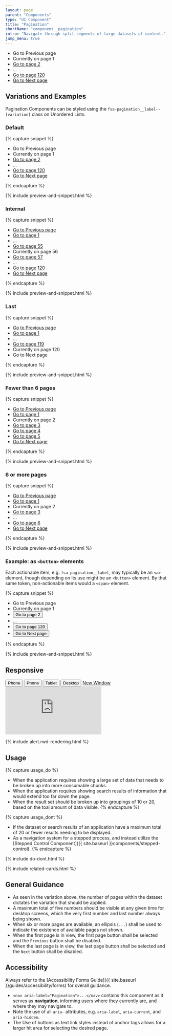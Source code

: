 ```yaml
---
layout: page
parent: "Components"
type: "UI Component"
title: "Pagination"
shortName: "component__pagination"
intro: "Navigate through split segments of large datasets of content."
jump_menu: true
---
```


<div class="ds-preview">
  <nav aria-label="Pagination">
    <div class="fsa-pagination" data-current="1" data-total="120">
      <ul class="fsa-pagination__list">
        <li class="fsa-pagination__item fsa-pagination__item--previous" aria-hidden="true">
          <span class="fsa-pagination__label fsa-pagination__label--previous fsa-pagination__label--disabled"><span class="fsa-sr-only">Go to</span> Previous <span class="fsa-sr-only">page</span></span>
        </li>
        <li class="fsa-pagination__item">
          <span class="fsa-pagination__label fsa-pagination__label--current" aria-current="step"><span class="fsa-sr-only">Currently on page</span> 1</span>
        </li>
        <li class="fsa-pagination__item">
          <a class="fsa-pagination__label" href="link.html"><span class="fsa-sr-only">Go to page</span> 2</a>
        </li>
        <li class="fsa-pagination__item" aria-hidden="true">
          <span class="fsa-pagination__label">…</span>
        </li>
        <li class="fsa-pagination__item">
          <a class="fsa-pagination__label" href="link.html"><span class="fsa-sr-only">Go to page</span> 120</a>
        </li>
        <li class="fsa-pagination__item fsa-pagination__item--next">
          <a class="fsa-pagination__label fsa-pagination__label--next" href="link.html"><span class="fsa-sr-only">Go to</span> Next <span class="fsa-sr-only">page</span></a>
        </li>
      </ul>
    </div>
  </nav>
</div>

## Variations and Examples

Pagination Components can be styled using the `fsa-pagination__label--[variation]` class on Unordered Lists.

### Default

{% capture snippet %}
<nav aria-label="Pagination">
  <div class="fsa-pagination" data-current="1" data-total="120">
    <ul class="fsa-pagination__list">
      <li class="fsa-pagination__item fsa-pagination__item--previous" aria-hidden="true">
        <span class="fsa-pagination__label fsa-pagination__label--previous fsa-pagination__label--disabled"><span class="fsa-sr-only">Go to</span> Previous <span class="fsa-sr-only">page</span></span>
      </li>
      <li class="fsa-pagination__item">
        <span class="fsa-pagination__label fsa-pagination__label--current" aria-current="step"><span class="fsa-sr-only">Currently on page</span> 1</span>
      </li>
      <li class="fsa-pagination__item">
        <a class="fsa-pagination__label" href="link.html"><span class="fsa-sr-only">Go to page</span> 2</a>
      </li>
      <li class="fsa-pagination__item" aria-hidden="true">
        <span class="fsa-pagination__label">…</span>
      </li>
      <li class="fsa-pagination__item">
        <a class="fsa-pagination__label" href="link.html"><span class="fsa-sr-only">Go to page</span> 120</a>
      </li>
      <li class="fsa-pagination__item fsa-pagination__item--next">
        <a class="fsa-pagination__label fsa-pagination__label--next" href="link.html"><span class="fsa-sr-only">Go to</span> Next <span class="fsa-sr-only">page</span></a>
      </li>
    </ul>
  </div>
</nav>
{% endcapture %}

{% include preview-and-snippet.html %}

### Internal

{% capture snippet %}
<nav aria-label="Pagination">
  <div class="fsa-pagination" data-current="56" data-total="120">
    <ul class="fsa-pagination__list">
      <li class="fsa-pagination__item fsa-pagination__item--previous">
        <a class="fsa-pagination__label fsa-pagination__label--previous" href="link.html"><span class="fsa-sr-only">Go to</span> Previous <span class="fsa-sr-only">page</span></a>
      </li>
      <li class="fsa-pagination__item">
        <a class="fsa-pagination__label" href="link.html"><span class="fsa-sr-only">Go to page</span> 1</a>
      </li>
      <li class="fsa-pagination__item" aria-hidden="true">
        <span class="fsa-pagination__label">…</span>
      </li>
      <li class="fsa-pagination__item">
        <a class="fsa-pagination__label" href="link.html"><span class="fsa-sr-only">Go to page</span> 55</a>
      </li>
      <li class="fsa-pagination__item">
        <span class="fsa-pagination__label fsa-pagination__label--current" aria-current="step"><span class="fsa-sr-only">Currently on page</span> 56</span>
      </li>
      <li class="fsa-pagination__item">
        <a class="fsa-pagination__label" href="link.html"><span class="fsa-sr-only">Go to page</span> 57</a>
      </li>
      <li class="fsa-pagination__item" aria-hidden="true">
        <span class="fsa-pagination__label">…</span>
      </li>
      <li class="fsa-pagination__item">
        <a class="fsa-pagination__label" href="link.html"><span class="fsa-sr-only">Go to page</span> 120</a>
      </li>
      <li class="fsa-pagination__item fsa-pagination__item--next">
        <a class="fsa-pagination__label fsa-pagination__label--next" href="link.html"><span class="fsa-sr-only">Go to</span> Next <span class="fsa-sr-only">page</span></a>
      </li>
    </ul>
  </div>
</nav>
{% endcapture %}

{% include preview-and-snippet.html %}

### Last

{% capture snippet %}
<nav aria-label="Pagination">
  <div class="fsa-pagination" data-current="120" data-total="120">
    <ul class="fsa-pagination__list">
      <li class="fsa-pagination__item fsa-pagination__item--previous">
        <a class="fsa-pagination__label fsa-pagination__label--previous" href="link.html"><span class="fsa-sr-only">Go to</span> Previous <span class="fsa-sr-only">page</span></a>
      </li>
      <li class="fsa-pagination__item">
        <a class="fsa-pagination__label" href="link.html"><span class="fsa-sr-only">Go to page</span> 1</a>
      </li>
      <li class="fsa-pagination__item" aria-hidden="true">
        <span class="fsa-pagination__label">…</span>
      </li>
      <li class="fsa-pagination__item">
        <a class="fsa-pagination__label" href="link.html"><span class="fsa-sr-only">Go to page</span> 119</a>
      </li>
      <li class="fsa-pagination__item">
        <span class="fsa-pagination__label fsa-pagination__label--current" aria-current="step"><span class="fsa-sr-only">Currently on page</span> 120</span>
      </li>
      <li class="fsa-pagination__item fsa-pagination__item--next" aria-hidden="true">
        <span class="fsa-pagination__label fsa-pagination__label--next fsa-pagination__label--disabled"><span class="fsa-sr-only">Go to</span> Next <span class="fsa-sr-only">page</span></span>
      </li>
    </ul>
  </div>
</nav>
{% endcapture %}

{% include preview-and-snippet.html %}

### Fewer than 6 pages

{% capture snippet %}
<nav aria-label="Pagination">
  <div class="fsa-pagination" data-current="2" data-total="5">
    <ul class="fsa-pagination__list">
      <li class="fsa-pagination__item fsa-pagination__item--previous">
        <a class="fsa-pagination__label fsa-pagination__label--previous" href="link.html"><span class="fsa-sr-only">Go to</span> Previous <span class="fsa-sr-only">page</span></a>
      </li>
      <li class="fsa-pagination__item">
        <a class="fsa-pagination__label" href="link.html"><span class="fsa-sr-only">Go to page</span> 1</a>
      </li>
      <li class="fsa-pagination__item">
        <span class="fsa-pagination__label fsa-pagination__label--current" aria-current="step"><span class="fsa-sr-only">Currently on page</span> 2</span>
      </li>
      <li class="fsa-pagination__item">
        <a class="fsa-pagination__label" href="link.html"><span class="fsa-sr-only">Go to page</span> 3</a>
      </li>
      <li class="fsa-pagination__item">
        <a class="fsa-pagination__label" href="link.html"><span class="fsa-sr-only">Go to page</span> 4</a>
      </li>
      <li class="fsa-pagination__item">
        <a class="fsa-pagination__label" href="link.html"><span class="fsa-sr-only">Go to page</span> 5</a>
      </li>
      <li class="fsa-pagination__item fsa-pagination__item--next">
        <a class="fsa-pagination__label fsa-pagination__label--next" href="link.html"><span class="fsa-sr-only">Go to</span> Next <span class="fsa-sr-only">page</span></a>
      </li>
    </ul>
  </div>
</nav>
{% endcapture %}

{% include preview-and-snippet.html %}

### 6 or more pages

{% capture snippet %}
<nav aria-label="Pagination">
  <div class="fsa-pagination" data-current="2" data-total="6">
    <ul class="fsa-pagination__list">
      <li class="fsa-pagination__item fsa-pagination__item--previous">
        <a class="fsa-pagination__label fsa-pagination__label--previous" href="link.html"><span class="fsa-sr-only">Go to</span> Previous <span class="fsa-sr-only">page</span></a>
      </li>
      <li class="fsa-pagination__item">
        <a class="fsa-pagination__label" href="link.html"><span class="fsa-sr-only">Go to page</span> 1</a>
      </li>
      <li class="fsa-pagination__item">
        <span class="fsa-pagination__label fsa-pagination__label--current" aria-current="step"><span class="fsa-sr-only">Currently on page</span> 2</span>
      </li>
      <li class="fsa-pagination__item">
        <a class="fsa-pagination__label" href="link.html"><span class="fsa-sr-only">Go to page</span> 3</a>
      </li>
      <li class="fsa-pagination__item" aria-hidden="true">
        <span class="fsa-pagination__label">…</span>
      </li>
      <li class="fsa-pagination__item">
        <a class="fsa-pagination__label" href="link.html"><span class="fsa-sr-only">Go to page</span> 6</a>
      </li>
      <li class="fsa-pagination__item fsa-pagination__item--next">
        <a class="fsa-pagination__label fsa-pagination__label--next" href="link.html"><span class="fsa-sr-only">Go to</span> Next <span class="fsa-sr-only">page</span></a>
      </li>
    </ul>
  </div>
</nav>
{% endcapture %}

{% include preview-and-snippet.html %}

### Example: as `<button>` elements

Each actionable item, e.g. `fsa-pagination__label`, may typically be an `<a>` element, though depending on its use might be an `<button>` element. By that same token, non-actionable items would a `<span>` element.

{% capture snippet %}
<nav aria-label="Pagination">
  <div class="fsa-pagination" data-current="1" data-total="120">
    <ul class="fsa-pagination__list">
      <li class="fsa-pagination__item fsa-pagination__item--previous" aria-hidden="true">
        <span class="fsa-pagination__label fsa-pagination__label--previous fsa-pagination__label--disabled"><span class="fsa-sr-only">Go to</span> Previous <span class="fsa-sr-only">page</span></span>
      </li>
      <li class="fsa-pagination__item">
        <span class="fsa-pagination__label fsa-pagination__label--current" aria-current="page"><span class="fsa-sr-only">Currently on page</span> 1</span>
      </li>
      <li class="fsa-pagination__item">
        <button type="button" class="fsa-pagination__label"><span class="fsa-sr-only">Go to page</span> 2</button>
      </li>
      <li class="fsa-pagination__item" aria-hidden="true">
        <span class="fsa-pagination__label">…</span>
      </li>
      <li class="fsa-pagination__item">
        <button type="button" class="fsa-pagination__label"><span class="fsa-sr-only">Go to page</span> 120</button>
      </li>
      <li class="fsa-pagination__item fsa-pagination__item--next">
        <button type="button" class="fsa-pagination__label fsa-pagination__label--next"><span class="fsa-sr-only">Go to</span> Next <span class="fsa-sr-only">page</span></button>
      </li>
    </ul>
  </div>
</nav>
{% endcapture %}

{% include preview-and-snippet.html %}

## Responsive

<div class="docs__rwd-demo-block">
  <div class="docs__rwd-embed-container">
    <span class="fsa-btn-group fsa-btn-group--small" role="group" data-component="">
      <button data-behavior="toggle-rwd-size" data-target="rwd-demo_pagination" data-size="phone" class="fsa-btn-group__item fsa-btn-group__item--active" aria-selected="true" type="button" title="Portrait">Phone <span class="docs__rwd-demo-icon docs__rwd-demo-icon--portrait"></span></button>
      <button data-behavior="toggle-rwd-size" data-target="rwd-demo_pagination" data-size="phone-big" class="fsa-btn-group__item" type="button" title="Landscape">Phone <span class="docs__rwd-demo-icon docs__rwd-demo-icon--landscape"></span></button>
      <button data-behavior="toggle-rwd-size" data-target="rwd-demo_pagination" data-size="tablet" class="fsa-btn-group__item" type="button">Tablet</button>
      <button data-behavior="toggle-rwd-size" data-target="rwd-demo_pagination" data-size="desktop" class="fsa-btn-group__item" type="button">Desktop</button>
      <a class="fsa-btn-group__item" href="http://usda-fsa.github.io/fsa-style/demo/rwd__pagination.html" target="_blank" title="View in a New Window">New Window</a>
    </span>
    <div class="docs__rwd-embed docs__rwd-embed--phone" id="rwd-demo_pagination">
      <iframe src="https://usda-fsa.github.io/fsa-style/demo/rwd__pagination.html" class="docs__rwd-iframe" allowtransparency="true" frameborder="0" scrolling="yes" allowfullscreen="true"> </iframe>
    </div>
  </div>
</div>

{% include alert.rwd-rendering.html %}

## Usage

{% capture usage_do %}
* When the application requires showing a large set of data that needs to be broken up into more consumable chunks.
* When the application requires showing search results of information that would extend too far down the page.
* When the result set should be broken up into groupings of 10 or 20, based on the toal amount of data visible.
{% endcapture %}

{% capture usage_dont %}
* If the dataset or search results of an application have a maximum total of 20 or fewer results needing to be displayed.
* As a navigation system for a stepped process, and instead utilize the [Stepped Control Component]({{ site.baseurl }}components/stepped-control).
{% endcapture %}

{% include do-dont.html %}

{% include related-cards.html %}

## General Guidance

* As seen in the variation above, the number of pages within the dataset dictates the variation that should be applied.
* A maximum total of five numbers should be visible at any given time for desktop screens, which the very first number and last number always being shown.
* When six or more pages are available, an ellipsis (`...`) shall be used to indicate the existence of available pages not shown.
* When the first page is in view, the first page button shall be selected and the `Previous` button shall be disabled.
* When the last page is in view, the last page button shall be selected and the `Next` button shall be disabled.

## Accessibility

Always refer to the [Accessibility Forms Guide]({{ site.baseurl }}guides/accessibility/forms) for overall guidance.

* `<nav aria-label="Pagination">...</nav>` contains this component as it serves as **navigation**, informing users where they currently are, and where they may navigate to.
* Note the use of all `aria-` attributes, e.g. `aria-label`, `aria-current`, and `aria-hidden`.
* The Use of buttons as text link styles instead of anchor tags allows for a larger hit area for selecting the desired page.
